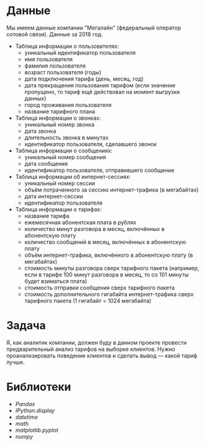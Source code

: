 # Данные
Мы имеем данные компании "Мегалайн" (федеральный оператор сотовой связи). Данные за 2018 год.
- Таблица информации о пользователях:
  - уникальный идентификатор пользователя
  - имя пользователя
  - фамилия пользователя
  - возраст пользователя (годы)
  - дата подключения тарифа (день, месяц, год)
  - дата прекращения пользования тарифом (если значение пропущено, то тариф ещё действовал на момент выгрузки данных)
  - город проживания пользователя
  - название тарифного плана
- Таблица информации о звонках:
  - уникальный номер звонка
  - дата звонка
  - длительность звонка в минутах
  - идентификатор пользователя, сделавшего звонок
- Таблица информации о сообщениях:
  - уникальный номер сообщения
  - дата сообщения
  - идентификатор пользователя, отправившего сообщение
- Таблица информации об интернет-сессиях:
  - уникальный номер сессии
  - объём потраченного за сессию интернет-трафика (в мегабайтах)
  - дата интернет-сессии
  - идентификатор пользователя
- Таблица информации о тарифах:
  - название тарифа
  - ежемесячная абонентская плата в рублях
  - количество минут разговора в месяц, включённых в абонентскую плату
  - количество сообщений в месяц, включённых в абонентскую плату
  - объём интернет-трафика, включённого в абонентскую плату (в мегабайтах)
  - стоимость минуты разговора сверх тарифного пакета (например, если в тарифе 100 минут разговора в месяц, то со 101 минуты будет взиматься плата)
  - стоимость отправки сообщения сверх тарифного пакета
  - стоимость дополнительного гигабайта интернет-трафика сверх тарифного пакета (1 гигабайт = 1024 мегабайта)

# Задача
Я, как аналитик компании, должен буду в данном проекте провести предварительный анализ тарифов на выборке клиентов. Нужно проанализировать поведение клиентов и сделать вывод — какой тариф лучше.

# Библиотеки
- *Pandas*
- *IPython.display*
- *datetime*
- *math*
- *matplotlib.pyplot*
- *numpy*
